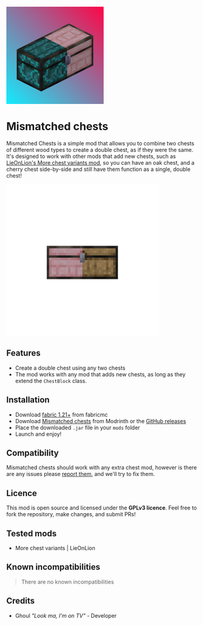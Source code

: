 ![icon](src/main/resources/assets/mismatched_chests/icon.png)
# Mismatched chests

Mismatched Chests is a simple mod that allows you to combine two chests of different wood types to create a double chest, as if they were the same. It's designed to work with other mods that add new chests, such as [LieOnLion's More chest variants mod](https://modrinth.com/mod/more-chest-variants-lieonlion), so you can have an oak chest, and a cherry chest side-by-side and still have them function as a single, double chest!

<img src=".github_assets/cherry_oak_combined.png" alt="drawing" width="400"/>


## Features
- Create a double chest using any two chests
- The mod works with any mod that adds new chests, as long as they extend the `ChestBlock` class.

## Installation
- Download [fabric 1.21+](https://fabricmc.net/use/installer/) from fabricmc
- Download [Mismatched chests](https://modrinth.com/project/mismatched-chests) from Modrinth or the [GitHub releases](https://github.com/NotGhoull/mismatched-chests/releases)
- Place the downloaded `.jar` file in your `mods` folder
- Launch and enjoy!

## Compatibility
Mismatched chests should work with any extra chest mod, however is there are any issues please [report them](https://github.com/NotGhoull/mismatched-chests/issues/new), and we'll try to fix them.

## Licence
This mod is open source and licensed under the **GPLv3 licence**. Feel free to fork the repository, make changes, and submit PRs!

## Tested mods
- More chest variants | LieOnLion

## Known incompatibilities
> There are no known incompatibilities

## Credits
- Ghoul _"Look ma, I'm on TV"_ - Developer
